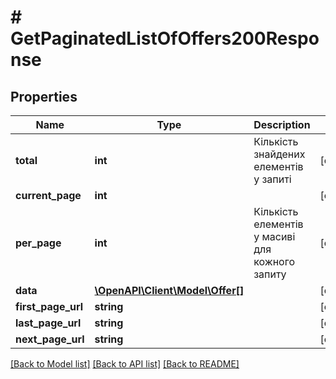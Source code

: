 # # GetPaginatedListOfOffers200Response

## Properties

Name | Type | Description | Notes
------------ | ------------- | ------------- | -------------
**total** | **int** | Кількість знайдених елементів у запиті | [optional]
**current_page** | **int** |  | [optional]
**per_page** | **int** | Кількість елементів у масиві для кожного запиту | [optional]
**data** | [**\OpenAPI\Client\Model\Offer[]**](Offer.md) |  | [optional]
**first_page_url** | **string** |  | [optional]
**last_page_url** | **string** |  | [optional]
**next_page_url** | **string** |  | [optional]

[[Back to Model list]](../../README.md#models) [[Back to API list]](../../README.md#endpoints) [[Back to README]](../../README.md)
